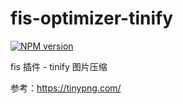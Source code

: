 fis-optimizer-tinify
=================

[![NPM version](https://img.shields.io/npm/v/fis-optimizer-tinify.svg)](http://badge.fury.io/js/fis-optimizer-tinify)

fis 插件 - tinify 图片压缩

参考：https://tinypng.com/
